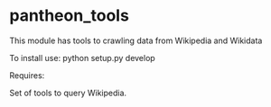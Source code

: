 # pantheon_tools
This module has tools to crawling data from Wikipedia and Wikidata

To install use: 
python setup.py develop

Requires:


Set of tools to query Wikipedia.

